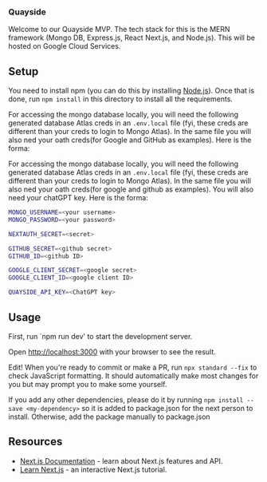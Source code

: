 ### Quayside

Welcome to our Quayside MVP. The tech stack for this is the MERN framework (Mongo DB, Express.js, React Next.js, and Node.js). This will be hosted on Google Cloud Services.

## Setup
You need to install npm (you can do this by installing [Node.js](https://nodejs.org/en/download)). Once that is done, run `npm install` in this directory to install all the requirements.

For accessing the mongo database locally, you will need the following generated database Atlas creds in an `.env.local` file (fyi, these creds are different than your creds to login to Mongo Atlas). In the same file you will also ned your oath creds(for Google and GitHub as examples). Here is the forma:

For accessing the mongo database locally, you will need the following generated database Atlas creds in an `.env.local` file (fyi, these creds are different than your creds to login to Mongo Atlas). In the same file you will also ned your oath creds(for google and github as examples). You will also need your chatGPT key. Here is the forma:

```bash
MONGO_USERNAME=<your username>
MONGO_PASSWORD=<your password>

NEXTAUTH_SECRET=<secret>

GITHUB_SECRET=<github secret>
GITHUB_ID=<github ID>

GOOGLE_CLIENT_SECRET=<google secret>
GOOGLE_CLIENT_ID=<google client ID>

QUAYSIDE_API_KEY=<ChatGPT key>
```

## Usage

First, run `npm run dev' to start the development server.


Open [http://localhost:3000](http://localhost:3000) with your browser to see the result.

Edit! When you're ready to commit or make a PR, run `npx standard --fix` to check JavaScript formatting. It should automatically make most changes for you but may prompt you to make some yourself.

If you add any other dependencies, please do it by running `npm install --save <my-dependency>` so it is added to package.json for the next person to install. Otherwise, add the package manually to package.json


## Resources
- [Next.js Documentation](https://nextjs.org/docs) - learn about Next.js features and API.
- [Learn Next.js](https://nextjs.org/learn) - an interactive Next.js tutorial.

